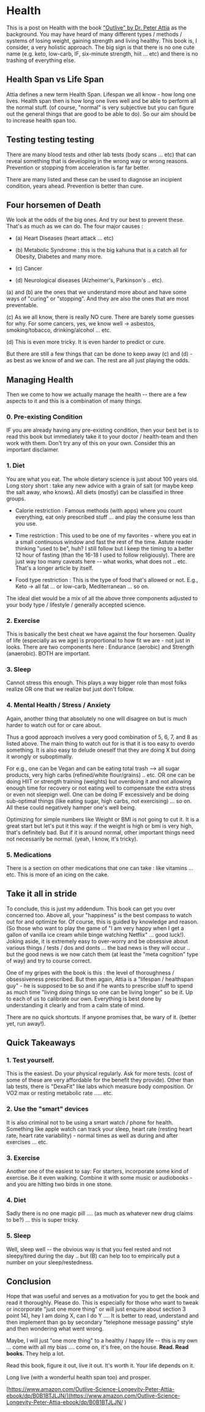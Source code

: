 # Health

This is a post on Health with the book ["Outlive" by Dr. Peter Attia](https://www.amazon.com/Outlive-Science-Longevity-Peter-Attia-ebook/dp/B0B1BTJLJN/
) as the background. You may have heard of many different types / methods / systems of losing weight, gaining strength and living healthy. This book is, I consider, a very holistic approach. The big sign is that there is no one cute name (e.g. keto, low-carb, IF, six-minute strength, hiit ... etc) and there is no trashing of everything else.

## Health Span vs Life Span

Attia defines a new term Health Span. Lifespan we all know - how long one lives. Health span then is how long one lives well and be able to perform all the normal stuff. (of course, "normal" is very subjective but you can figure out the general things that are good to be able to do). So our aim should be to increase health span too.

## Testing testing testing

There are many blood tests and other lab tests (body scans ... etc) that can reveal something that is developing in the wrong way or wrong reasons. Prevention or stopping from acceleration is far far better.

There are many listed and these can be used to diagnose an incipient condition, years ahead. Prevention is better than cure.

## Four horsemen of Death

We look at the odds of the big ones. And try our best to prevent these. That's as much as we can do. The four major causes :

  * (a) Heart Diseases (heart attack ... etc)

  * (b) Metabolic Syndrome : this is the big kahuna that is a catch all for Obesity, Diabetes and many more.

  * (c) Cancer

  * (d) Neurological diseases (Alzheimer's, Parkinson's .. etc).

(a) and (b) are the ones that we understand more about and have some ways of "curing" or "stopping". And they are also the ones that are most preventable.

(c) As we all know, there is really NO cure. There are barely some guesses for why. For some cancers, yes, we know well -> asbestos, smoking/tobacco, drinking/alcohol ... etc.

(d) This is even more tricky. It is even harder to predict or cure.

But there are still a few things that can be done to keep away (c) and (d) - as best as we know of and we can. The rest are all just playing the odds.


## Managing Health

Then we come to how we actually manage the health -- there are a few aspects to it and this is a combination of many things. 

### 0. Pre-existing Condition

IF you are already having any pre-existing condition, then your best bet is to read this book but immediately take it to your doctor / health-team and then work with them. Don't try any of this on your own. Consider this an important disclaimer.

### 1. Diet

You are what you eat. The whole dietary science is just about 100 years old. Long story short : take any new advice with a grain of salt (or maybe keep the salt away, who knows). All diets (mostly) can be classified in three groups.

  * Calorie restriction : Famous methods (with apps) where you count everything, eat only prescribed stuff ... and play the consume less than you use.

  * Time restriction : This used to be one of my favorites - where you eat in a small continuous window and fast the rest of the time. Astute reader thinking "used to be", huh? I still follow but I keep the timing to a better 12 hour of fasting (than the 16-18 I used to follow religiously). There are just way too many caveats here -- what works, what does not .. etc. That's a longer article by itself.

  * Food type restriction : This is the type of food that's allowed or not. E.g., Keto -> all fat ... or low-carb, Mediterranean ... so on.

The ideal diet would be a mix of all the above three components adjusted to your body type / lifestyle / generally accepted science.

### 2. Exercise

This is basically the best cheat we have against the four horsemen. Quality of life (especially as we age) is proportional to how fit we are - not just in looks. There are two components here : Endurance (aerobic) and Strength (anaerobic). BOTH are important.

### 3. Sleep

Cannot stress this enough. This plays a way bigger role than most folks realize OR one that we realize but just don't follow.

### 4. Mental Health / Stress / Anxiety

Again, another thing that absolutely no one will disagree on but is much harder to watch out for or care about.

Thus a good approach involves a very good combination of 5, 6, 7, and 8 as listed above. The main thing to watch out for is that it is too easy to overdo something. It is also easy to delude oneself that they are doing X but doing it wrongly or suboptimally.

For e.g., one can be Vegan and can be eating total trash --> all sugar products, very high carbs (refined/white flour/grains) .. etc.  OR one can be doing HIIT or strength training (weights) but overdoing it and not allowing enough time for recovery or not eating well to compensate the extra stress or even not sleepign well. One can be doing IF excessively and be doing sub-optimal things (like eating sugar, high carbs, not exercising) ... so on. All these could negatively hamper one's well being.

Optimizing for simple numbers like Weight or BMI is not going to cut it. It is a great start but let's put it this way: if the weight is high or bmi is very high, that's definitely bad. But if it is around normal, other important things need not necessarily be normal. (yeah, I know, it's tricky).


### 5. Medications

There is a section on other medications that one can take : like vitamins ... etc. This is more of an icing on the cake.

## Take it all in stride

To conclude, this is just my addendum. This book can get you over concerned too. Above all, your "happiness" is the best compass to watch out for and optimize for. Of course, this is guided by knowledge and reason. (So those who want to play the game of "I am very happy when I get a gallon of vanilla ice cream while binge watching Netflix" ... good luck!). Joking aside, it is extremely easy to over-worry and be obsessive about various things / tests / dos and donts ... the bad news is they will occur .. but the good news is we now catch them (at least the "meta cognition" type of way) and try to course correct. 

One of my gripes with the book is this : the level of thoroughness / obsessiveness prescribed. But then again, Attia is a "lifespan / healthspan guy" - he is supposed to be so and if he wants to prescribe stuff to spend as much time "living doing things so one can be living longer" so be it. Up to each of us to calibrate our own. Everything is best done by understanding it clearly and from a calm state of mind.

There are no quick shortcuts. If anyone promises that, be wary of it. (better yet, run away!).

## Quick Takeaways

### 1. Test yourself.

This is the easiest. Do your physical regularly. Ask for more tests. (cost of some of these are very affordable for the benefit they provide). Other than lab tests, there is "DexaFit" like labs which measure body composition. Or VO2 max or resting metabolic rate ..... etc.

### 2. Use the "smart" devices

It is also criminal not to be using a smart watch / phone for health. Something like apple watch can track your sleep, heart rate (resting heart rate, heart rate variability) - normal times as well as during and after exercises ... etc.

### 3. Exercise

Another one of the easiest to say: For starters, incorporate some kind of exercise. Be it even walking. Combine it with some music or audiobooks - and you are hitting two birds in one stone.

### 4. Diet

Sadly there is no one magic pill .... (as much as whatever new drug claims to be?) ... this is super tricky.

### 5. Sleep

Well, sleep well -- the obvious way is that you feel rested and not sleepy/tired during the day .. but (B) can help too to empirically put a number on your sleep/restedness.


## Conclusion

Hope that was useful and serves as a motivation for you to get the book and read it thoroughly. Please do. This is especially for those who want to tweak or incorporate "just one more thing" or will just enquire about section 3 point 14), hey I am doing X, can I do Y .... It is better to read, understand and then implement than go by secondary "telephone message passing" style and then wondering what went wrong.

Maybe, I will just "one more thing" to a healthy / happy life -- this is my own ... come with all my bias .... come on, it's free, on the house. **Read. Read books.** They help a lot.

Read this book, figure it out, live it out. It's worth it. Your life depends on it.

Long live (with a wonderful health span too) and prosper.

[https://www.amazon.com/Outlive-Science-Longevity-Peter-Attia-ebook/dp/B0B1BTJLJN/](https://www.amazon.com/Outlive-Science-Longevity-Peter-Attia-ebook/dp/B0B1BTJLJN/
)
